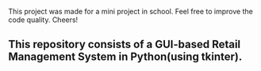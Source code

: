 
This project was made for a mini project in school. Feel free to improve the code quality. Cheers!

## This repository consists of a GUI-based Retail Management System in Python(using tkinter). 

